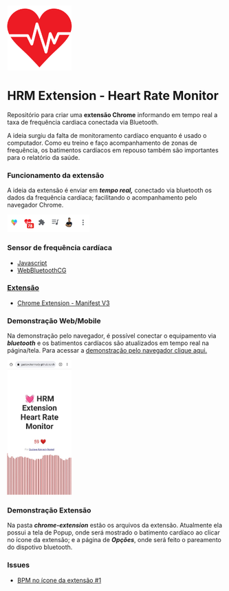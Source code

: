 <img src="/favicon.png" width="150px" />
<h1> HRM Extension - Heart Rate Monitor</h1>

<p>Repositório para criar uma <b>extensão Chrome</b> informando em tempo real a taxa de frequência cardiaca conectada via Bluetooth.<p>

A ideia surgiu da falta de monitoramento cardíaco enquanto é usado o computador. Como eu treino e faço acompanhamento de zonas de frequência, os batimentos cardíacos em repouso também são importantes para o relatório da saúde.

### Funcionamento da extensão
A ideia da extensão é enviar em ***tempo real,*** conectado via bluetooth os dados da frequência cardíaca; facilitando o acompanhamento pelo navegador Chrome.

<img src="demo-extensao-hrm-gustavo-kennedy-renkel.png">

### Sensor de frequência cardíaca
 * <a href="https://developer.mozilla.org/pt-BR/docs/Web/JavaScript/About_JavaScript">Javascript</a>
 * <a href="https://github.com/WebBluetoothCG">WebBluetoothCG

### Extensão
  * <a href="https://developer.chrome.com/docs/extensions/mv3/intro/">Chrome Extension - Manifest V3</a>

### Demonstração Web/Mobile
Na demonstração pelo navegador, é possível conectar o equipamento via ***bluetooth*** e os batimentos cardíacos são atualizados em tempo real na página/tela. Para acessar a <a href="https://gustavokennedy.github.io/chrome-extension-heart-rate-monitor/"> demonstração pelo navegador clique aqui.</a>

<img src="exemplo-mobile-hrm-gustavo-kennedy-renkel.jpg" width="150px" />

### Demonstração Extensão
Na pasta ***chrome-extension*** estão os arquivos da extensão. Atualmente ela possui a tela de Popup, onde será mostrado o batimento cardíaco ao clicar no ícone da extensão; e a página de ***Opções***, onde será feito o pareamento do dispotivo bluetooth.

### Issues
 * <a href="https://github.com/gustavokennedy/chrome-extension-heart-rate-monitor/issues/1">BPM no ícone da extensão #1</a>
